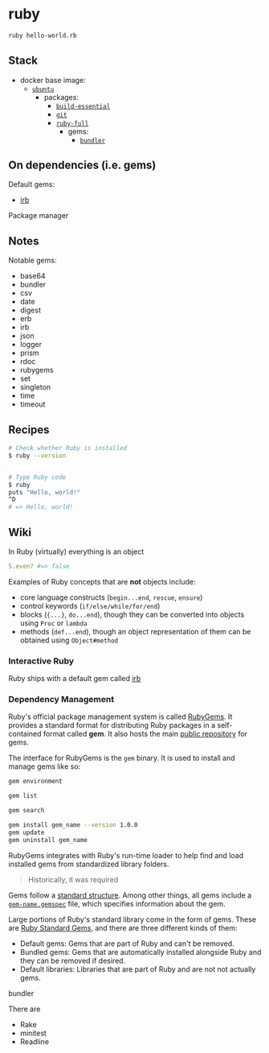 # ruby

```bash
ruby hello-world.rb
```


## Stack

- docker base image: 
  - [`ubuntu`](https://hub.docker.com/_/ubuntu)
    - packages:
      - [`build-essential`](https://packages.ubuntu.com/plucky/build-essential)
      - [`git`](https://packages.ubuntu.com/plucky/git)
      - [`ruby-full`](https://packages.ubuntu.com/plucky/ruby-full)
        - gems:
          - [`bundler`](https://bundler.io/)

## On dependencies (i.e. gems)

Default gems:
- [irb](https://github.com/ruby/irb)

Package manager

## Notes

Notable gems:
- base64
- bundler
- csv
- date
- digest
- erb
- irb
- json
- logger
- prism
- rdoc
- rubygems
- set
- singleton
- time
- timeout



## Recipes


```bash
# Check whether Ruby is installed
$ ruby --version


# Type Ruby code
$ ruby
puts "Hello, world!"
^D
# => Hello, world!
```


## Wiki

In Ruby (virtually) everything is an object

```ruby
5.even? #=> false
```

Examples of Ruby concepts that are **not** objects include: 
- core language constructs (`begin...end`, `rescue`, `ensure`)
- control keywords (`if/else/while/for/end`)
- blocks (`{...}`, `do...end`), though they can be converted into objects using `Proc` or `lambda` 
- methods (`def...end`), though an object representation of them can be obtained using `Object#method`

### Interactive Ruby

Ruby ships with a default gem called [irb](https://github.com/ruby/irb)

### Dependency Management

Ruby's official package management system is called [RubyGems](https://en.wikipedia.org/wiki/RubyGems). It provides a standard format for distributing Ruby packages in a self-contained format called **gem**. It also hosts the main [public repository](https://rubygems.org/search?) for gems.

The interface for RubyGems is the `gem` binary. It is used to install and manage gems like so:


```bash
gem environment

gem list

gem search

gem install gem_name --version 1.0.0
gem update
gem uninstall gem_name
```

RubyGems integrates with Ruby's run-time loader to help find and load installed gems from standardized library folders.

> Historically, it was required 

Gems follow a [standard structure](https://guides.rubygems.org/what-is-a-gem/). Among other things, all gems include a [`gem-name.gemspec`](https://guides.rubygems.org/specification-reference/) file, which specifies information about the gem.


Large portions of Ruby's standard library come in the form of gems. These are [Ruby Standard Gems](https://stdgems.org/), and there are three different kinds of them:

- Default gems: Gems that are part of Ruby and can't be removed.
- Bundled gems: Gems that are automatically installed alongside Ruby and they can be removed if desired.
- Default libraries: Libraries that are part of Ruby and are not not actually gems.



bundler

There are 

- Rake
- minitest
- Readline

